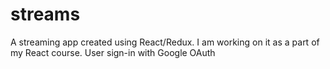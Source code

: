 # streams
A streaming app created using React/Redux. I am working on it as a part of my React course.
User sign-in with Google OAuth
